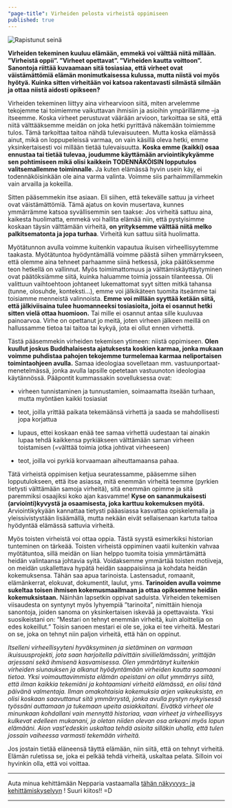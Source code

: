 ```yaml
---
"page-title": Virheiden pelosta virheistä oppimiseen
published: true
---
```




![Rapistunut seinä]({{site.baseurl}}/uploaded-images/rajattu-rapistunut-seina.jpeg)

**Virheiden tekeminen kuuluu elämään, emmekä voi välttää niitä millään. ”Virheistä oppii”. ”Virheet opettavat”. ”Virheiden kautta voittoon”. Sanontoja riittää kuvaamaan sitä tosiasiaa, että virheet ovat väistämättömiä elämän monimutkaisessa kulussa, mutta niistä voi myös hyötyä. Kuinka sitten virheitään voi katsoa rakentavasti silmästä silmään ja ottaa niistä aidosti opikseen?**

Virheiden tekeminen liittyy aina virhearvioon siitä, miten arvelemme tekojemme tai toimiemme vaikuttavan ihmisiin ja asioihin ympärillämme –ja itseemme. Koska virheet perustuvat väärään arvioon, tarkoittaa se sitä, että niitä välttääksemme meidän on joka hetki pyrittävä näkemään toimiemme tulos. Tämä tarkoittaa taitoa nähdä tulevaisuuteen. Mutta koska elämässä ainut, mikä on loppupeleissä varmaa, on vain käsillä oleva hetki, emme yksinkertaisesti voi millään tietää tulevaisuutta. **Koska emme (kaikki) osaa ennustaa tai tietää tulevaa, joudumme käyttämään arviointikykyämme sen pohtimiseen mikä olisi kaikkein TODENNÄKÖISIN lopputulos valitsemallemme toiminnalle.** Ja kuten elämässä hyvin usein käy, ei todennäköisinkään ole aina varma valinta. Voimme siis parhaimmillammekin vain arvailla ja kokeilla.

Sitten pääsemmekin itse asiaan. Eli siihen, että tekevälle sattuu ja virheet ovat väistämättömiä. Tämä ajatus on kovin musertava, kunnes ymmärrämme katsoa syvällisemmin sen taakse: Jos virheitä sattuu aina, kaikesta huolimatta, emmekä voi hallita elämää niin, että pystyisimme koskaan täysin välttämään virheitä, **on yrityksemme välttää niitä melko palkitsematonta ja jopa turhaa**. Virheitä kun sattuu siitä huolimatta.

Myötätunnon avulla voimme kuitenkin vapautua ikuisen virheellisyytemme taakasta. Myötätuntoa hyödyntämällä voimme päästä siihen ymmärrykseen, että olemme aina tehneet parhaamme siinä hetkessä, joka päätöksemme teon hetkellä on vallinnut. Myös toimimattomuus ja välttämiskäyttäytyminen ovat päätöksiämme siitä, kuinka haluamme toimia jossain tilanteessa. Oli valittuun vaihtoehtoon johtaneet lukemattomat syyt sitten mitkä tahansa (tunne, olosuhde, konteksti…), emme voi jälkikäteen tuomita itseämme tai toisiamme menneistä valinnoista. **Emme voi millään syyttää ketään siitä, että jälkiviisaina tulee huomanneeksi tosiasioita, joita ei osannut hetki sitten vielä ottaa huomioon.**  Tai mille ei osannut antaa sille kuuluvaa painoarvoa. Virhe on opettanut jo meitä, joten virheen jälkeen meillä on hallussamme tietoa tai taitoa tai kykyä, jota ei ollut ennen virhettä.

Tästä pääsemmekin virheiden tekemisen ytimeen: niistä oppimiseen. **Olen kuullut joskus Buddhalaisesta ajatuksesta koskien karmaa, jonka mukaan voimme puhdistaa pahojen tekojemme turmelemaa karmaa neliportaisen toimintaohjeen avulla.** Samaa ideologiaa sovelletaan mm. vastuunportaat-menetelmässä, jonka avulla lapsille opetetaan vastuunoton ideologiaa käytännössä. Pääpontit kummassakin sovelluksessa ovat:

- virheen tunnistaminen ja tunnustamien, soimaamatta itseään turhaan, mutta myöntäen kaikki tosiasiat

- teot, joilla yrittää paikata tekemäänsä virhettä ja saada se mahdollisesti jopa korjattua

- lupaus, ettei koskaan enää tee samaa virhettä uudestaan tai ainakin lupaa tehdä kaikkensa pyrkiäkseen välttämään saman virheen toistamisen (=välttää toimia jotka johtivat virheeseen)

- teot, joilla voi pyrkiä korvaamaan aiheuttamaansa pahaa.

Tätä virheistä oppimisen ketjua seuratessamme, pääsemme siihen lopputulokseen, että itse asiassa, mitä enemmän virheitä teemme (pyrkien tietysti välttämään samoja virheitä), sitä enemmän opimme ja sitä paremmiksi osaajiksi koko ajan kasvamme! **Kyse on sananmukaisesti (arviointi)kyvystä ja osaamisesta, joka karttuu kokemuksen myötä.** Arviointikykyään kannattaa tietysti pääasiassa kasvattaa opiskelemalla ja yleissivistystään lisäämällä, mutta nekään eivät sellaisenaan kartuta taitoa hyödyntää elämässä sattuvia virheitä.

Myös toisten virheistä voi ottaa oppia. Tästä syystä esimerkiksi historian tunteminen on tärkeää. Toisten virheistä oppiminen vaatii kuitenkin vahvaa myötätuntoa, sillä meidän on liian helppo tuomita toisia ymmärtämättä heidän valintaansa johtavia syitä. Voidaksemme ymmärtää toisten motiiveja, on meidän uskallettava hypätä heidän saappaisiinsa ja kohdata heidän kokemuksensa. Tähän saa apua tarinoista. Lastensadut, romaanit, elämänkerrat, elokuvat, dokumentit, laulut, yms. **Tarinoiden avulla voimme sukeltaa toisen ihmisen kokemusmaailmaan ja ottaa opiksemme heidän kokemuksistaan.** Näinhän lapsetkin oppivat saduista.
Virheiden tekemisen viisaudesta on syntynyt myös lyhyempiä ”tarinoita”, nimittäin hienoja sanontoja, joiden sanoma on yksinkertaisen iskevää ja opettavaista. Yksi suosikeistani on: ”Mestari on tehnyt enemmän virheitä, kuin aloittelija on edes kokeillut.” Toisin sanoen mestari ei ole se, joka ei tee virheitä. Mestari on se, joka on tehnyt niin paljon virheitä, että hän on oppinut.

_Itselleni virheellisyyteni hyväksyminen ja sietäminen on varmaan ikuisuusprojekti, jota saan harjoitella päivittäin siviilielämässäni, yrittäjän arjessani sekä ihmisenä kasvamisessa. Olen ymmärtänyt kuitenkin virheiden siunauksen ja alkanut hyödyntämään virheiden kautta saamaani tietoa. Yksi voimauttavimmista elämän opeistani on ollut ymmärrys siitä, että ilman kaikkia tekemiäni ja kohtaamiani virheitä elämässä, en olisi tänä päivänä valmentaja. Ilman omakohtaisia kokemuksia arjen vaikeuksista, en olisi koskaan saavuttanut sitä ymmärrystä, jonka avulla pystyn nykyisessä työssäni auttamaan ja tukemaan upeita asiakkaitani. Eivätkä virheet ole minunkaan kohdallani vain mennyttä historiaa, vaan virheet ja virheellisyys kulkevat edelleen mukanani, ja oletan niiden olevan osa arkeani myös lopun elämääni. Aion vast’edeskin uskaltaa tehdä asioita silläkin uhalla, että tulen jossain vaiheessa varmasti tekemään virheitä._

Jos jostain tietää eläneensä täyttä elämään, niin siitä, että on tehnyt virheitä.
Elämän ruletissa se, joka ei pelkää tehdä virheitä, uskaltaa pelata. Silloin voi hyvinkin olla, että voi voittaa.

___

Auta minua kehittämään Nepparia vastaamalla
[tähän näkyvyys- ja kehittämiskyselyyn](https://docs.google.com/forms/d/176dqWqr1rtptN2gY9Z10OUQjiLbrq1T9Zu-S_kPgq-U/viewform) ! 
Suuri kiitos!! =D

___